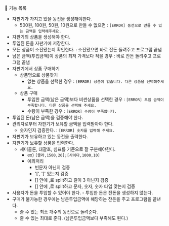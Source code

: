 🚀 기능 목록

- 자판기가 가지고 있을 동전을 생성해야한다.
    - 500원, 100원, 50원, 10원으로 만들 수 없으면 : ```[ERROR] 동전으로 만들 수 있는 금액을 입력해주세요.```
- 자판기의 상품을 생성해야 한다.
- 투입된 돈을 자판기에 저장한다.
- 모든 상품이 소진됐는지 확인한다. : 소진됐으면 바로 잔돈 돌려주고 프로그램 끝냄
- 남은 금액(투입금액)이 상품의 최저 가격보다 적을 경우 : 바로 잔돈 돌려주고 프로그램 끝냄
- 자판기에서 상품 구매하기
    - 상품명으로 상품찾기
        - 없는 상품을 선택한 경우 : ```[ERROR] 상품이 없습니다. 다른 상품을 선택해주세요.```
    - 상품 구매
        - 투입한 금액(남은 금액)보다 비싼상품을 선택한 경우 : ```[ERROR] 투입 금액이 부족합니다. 다른 상품을 선택해 주세요.```
        - 수량이 부족한 경우 : ```[ERROR] 수량이 부족합니다.```
- 투입된 돈(남은 금액)을 검증해야 한다.
- 관리자로부터 자판기가 보유할 금액을 입력받아야 한다.
    - 숫자인지 검증한다. : ```[ERROR] 숫자를 입력해 주세요.```
- 자판기가 보유하고 있는 동전을 출력한다.
- 자판기가 보유할 상품을 입력한다.
    - 세미콜론, 대괄호, 쉼표를 기준으로 잘 구분해야한다.
        - ex) ```[콜라,1500,20];[사이다,1000,10]```
        - 예외처리
            - 빈문자 아닌지 검증
            - '[', ']' 있는지 검증
            - [] 안에 ,로 split하고 길이 3 아닌지 검증
            - [] 안에 ,로 split하고 문자, 숫자, 숫자 타입 맞는지 검증
- 사용자가 돈을 투입할 수 있어야 한다. - 투입한 돈은 잔돈을 생성하지 않는다.
- 구매가 불가능한 경우에는 남은투입금액에 해당하는 잔돈을 주고 프로그램을 끝낸다.
    - 줄 수 있는 최소 개수의 동전으로 돌려준다.
    - 줄 수 있는 최대로 준다. (남은투입금액보다 부족해도 된다.)